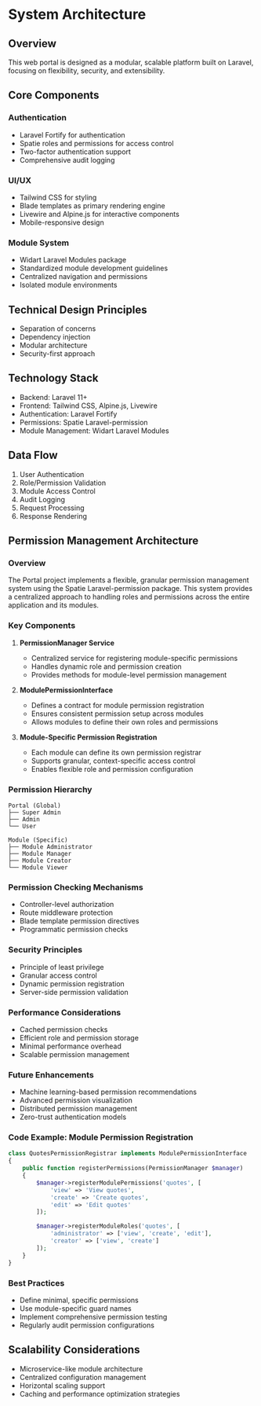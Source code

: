 # System Architecture

## Overview
This web portal is designed as a modular, scalable platform built on Laravel, focusing on flexibility, security, and extensibility.

## Core Components
### Authentication
- Laravel Fortify for authentication
- Spatie roles and permissions for access control
- Two-factor authentication support
- Comprehensive audit logging

### UI/UX
- Tailwind CSS for styling
- Blade templates as primary rendering engine
- Livewire and Alpine.js for interactive components
- Mobile-responsive design

### Module System
- Widart Laravel Modules package
- Standardized module development guidelines
- Centralized navigation and permissions
- Isolated module environments

## Technical Design Principles
- Separation of concerns
- Dependency injection
- Modular architecture
- Security-first approach

## Technology Stack
- Backend: Laravel 11+
- Frontend: Tailwind CSS, Alpine.js, Livewire
- Authentication: Laravel Fortify
- Permissions: Spatie Laravel-permission
- Module Management: Widart Laravel Modules

## Data Flow
1. User Authentication
2. Role/Permission Validation
3. Module Access Control
4. Audit Logging
5. Request Processing
6. Response Rendering

## Permission Management Architecture

### Overview
The Portal project implements a flexible, granular permission management system using the Spatie Laravel-permission package. This system provides a centralized approach to handling roles and permissions across the entire application and its modules.

### Key Components
1. **PermissionManager Service**
   - Centralized service for registering module-specific permissions
   - Handles dynamic role and permission creation
   - Provides methods for module-level permission management

2. **ModulePermissionInterface**
   - Defines a contract for module permission registration
   - Ensures consistent permission setup across modules
   - Allows modules to define their own roles and permissions

3. **Module-Specific Permission Registration**
   - Each module can define its own permission registrar
   - Supports granular, context-specific access control
   - Enables flexible role and permission configuration

### Permission Hierarchy
```
Portal (Global)
├── Super Admin
├── Admin
└── User

Module (Specific)
├── Module Administrator
├── Module Manager
├── Module Creator
└── Module Viewer
```

### Permission Checking Mechanisms
- Controller-level authorization
- Route middleware protection
- Blade template permission directives
- Programmatic permission checks

### Security Principles
- Principle of least privilege
- Granular access control
- Dynamic permission registration
- Server-side permission validation

### Performance Considerations
- Cached permission checks
- Efficient role and permission storage
- Minimal performance overhead
- Scalable permission management

### Future Enhancements
- Machine learning-based permission recommendations
- Advanced permission visualization
- Distributed permission management
- Zero-trust authentication models

### Code Example: Module Permission Registration
```php
class QuotesPermissionRegistrar implements ModulePermissionInterface
{
    public function registerPermissions(PermissionManager $manager)
    {
        $manager->registerModulePermissions('quotes', [
            'view' => 'View quotes',
            'create' => 'Create quotes',
            'edit' => 'Edit quotes'
        ]);

        $manager->registerModuleRoles('quotes', [
            'administrator' => ['view', 'create', 'edit'],
            'creator' => ['view', 'create']
        ]);
    }
}
```

### Best Practices
- Define minimal, specific permissions
- Use module-specific guard names
- Implement comprehensive permission testing
- Regularly audit permission configurations

## Scalability Considerations
- Microservice-like module architecture
- Centralized configuration management
- Horizontal scaling support
- Caching and performance optimization strategies

